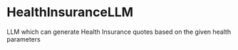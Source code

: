 # HealthInsuranceLLM
LLM which can generate Health Insurance quotes based on the given health parameters
